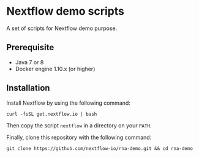# Nextflow demo scripts

A set of scripts for Nextflow demo purpose. 


## Prerequisite

* Java 7 or 8 
* Docker engine 1.10.x (or higher) 

## Installation 

Install Nextflow by using the following command: 

```
curl -fsSL get.nextflow.io | bash
```
    
Then copy the script `nextflow` in a directory on your `PATH`. 

   
Finally, clone this repository with the following command: 

```
git clone https://github.com/nextflow-io/rna-demo.git && cd rna-demo
```
 
